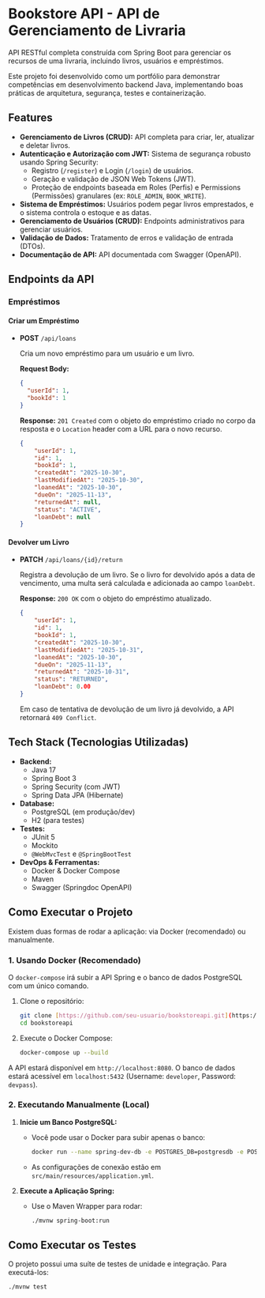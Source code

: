 # Bookstore API - API de Gerenciamento de Livraria

API RESTful completa construída com Spring Boot para gerenciar os recursos de uma livraria, incluindo livros, usuários e
empréstimos.

Este projeto foi desenvolvido como um portfólio para demonstrar competências em desenvolvimento backend Java,
implementando boas práticas de arquitetura, segurança, testes e containerização.

## Features

* **Gerenciamento de Livros (CRUD):** API completa para criar, ler, atualizar e deletar livros.
* **Autenticação e Autorização com JWT:** Sistema de segurança robusto usando Spring Security:
    * Registro (`/register`) e Login (`/login`) de usuários.
    * Geração e validação de JSON Web Tokens (JWT).
    * Proteção de endpoints baseada em Roles (Perfis) e Permissions (Permissões) granulares (ex: `ROLE_ADMIN`,
      `BOOK_WRITE`).
* **Sistema de Empréstimos:** Usuários podem pegar livros emprestados, e o sistema controla o estoque e as datas.
* **Gerenciamento de Usuários (CRUD):** Endpoints administrativos para gerenciar usuários.
* **Validação de Dados:** Tratamento de erros e validação de entrada (DTOs).
* **Documentação de API:** API documentada com Swagger (OpenAPI).

## Endpoints da API

### Empréstimos

#### Criar um Empréstimo

*   **POST** `/api/loans`

    Cria um novo empréstimo para um usuário e um livro.

    **Request Body:**

    ```json
    {
      "userId": 1,
      "bookId": 1
    }
    ```

    **Response:** `201 Created` com o objeto do empréstimo criado no corpo da resposta e o `Location` header com a URL para o novo recurso.

    ```json
    {
        "userId": 1,
        "id": 1,
        "bookId": 1,
        "createdAt": "2025-10-30",
        "lastModifiedAt": "2025-10-30",
        "loanedAt": "2025-10-30",
        "dueOn": "2025-11-13",
        "returnedAt": null,
        "status": "ACTIVE",
        "loanDebt": null
    }
    ```

#### Devolver um Livro

*   **PATCH** `/api/loans/{id}/return`

    Registra a devolução de um livro. Se o livro for devolvido após a data de vencimento, uma multa será calculada e adicionada ao campo `loanDebt`.

    **Response:** `200 OK` com o objeto do empréstimo atualizado.

    ```json
    {
        "userId": 1,
        "id": 1,
        "bookId": 1,
        "createdAt": "2025-10-30",
        "lastModifiedAt": "2025-10-31",
        "loanedAt": "2025-10-30",
        "dueOn": "2025-11-13",
        "returnedAt": "2025-10-31",
        "status": "RETURNED",
        "loanDebt": 0.00
    }
    ```

    Em caso de tentativa de devolução de um livro já devolvido, a API retornará `409 Conflict`.

## Tech Stack (Tecnologias Utilizadas)

* **Backend:**
    * Java 17
    * Spring Boot 3
    * Spring Security (com JWT)
    * Spring Data JPA (Hibernate)
* **Database:**
    * PostgreSQL (em produção/dev)
    * H2 (para testes)
* **Testes:**
    * JUnit 5
    * Mockito
    * `@WebMvcTest` e `@SpringBootTest`
* **DevOps & Ferramentas:**
    * Docker & Docker Compose
    * Maven
    * Swagger (Springdoc OpenAPI)

## Como Executar o Projeto

Existem duas formas de rodar a aplicação: via Docker (recomendado) ou manualmente.

### 1. Usando Docker (Recomendado)

O `docker-compose` irá subir a API Spring e o banco de dados PostgreSQL com um único comando.

1. Clone o repositório:
   ```bash
   git clone [https://github.com/seu-usuario/bookstoreapi.git](https://github.com/seu-usuario/bookstoreapi.git)
   cd bookstoreapi
   ```

2. Execute o Docker Compose:
   ```bash
   docker-compose up --build
   ```

A API estará disponível em `http://localhost:8080`.
O banco de dados estará acessível em `localhost:5432` (Username: `developer`, Password: `devpass`).

### 2. Executando Manualmente (Local)

1. **Inicie um Banco PostgreSQL:**
    * Você pode usar o Docker para subir apenas o banco:
        ```bash
        docker run --name spring-dev-db -e POSTGRES_DB=postgresdb -e POSTGRES_USER=developer -e POSTGRES_PASSWORD=devpass -p 5432:5432 -d postgres:15-alpine
        ```
    * As configurações de conexão estão em `src/main/resources/application.yml`.

2. **Execute a Aplicação Spring:**
    * Use o Maven Wrapper para rodar:
        ```bash
        ./mvnw spring-boot:run
        ```

## Como Executar os Testes

O projeto possui uma suíte de testes de unidade e integração. Para executá-los:

```bash
./mvnw test